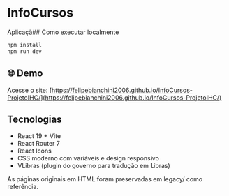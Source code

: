 ﻿# InfoCursos

Aplicaçã## Como executar localmente
```bash
npm install
npm run dev
```

## 🌐 Demo
Acesse o site: [https://felipebianchini2006.github.io/InfoCursos-ProjetoIHC/](https://felipebianchini2006.github.io/InfoCursos-ProjetoIHC/)

## Tecnologias
- React 19 + Vite
- React Router 7
- React Icons
- CSS moderno com variáveis e design responsivo
- VLibras (plugin do governo para tradução em Libras)

As páginas originais em HTML foram preservadas em legacy/ como referência.
